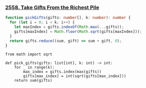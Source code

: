 ### [2558. Take Gifts From the Richest Pile](https://leetcode.com/problems/take-gifts-from-the-richest-pile)
```Typescript
function pickGifts(gifts: number[], k: number): number {
  for (let i = 0; i < k; i++) {
    let maxIndex = gifts.indexOf(Math.max(...gifts));
    gifts[maxIndex] = Math.floor(Math.sqrt(gifts[maxIndex]));
  }
  return gifts.reduce((sum, gift) => sum + gift, 0);
}
```
```Python3
from math import sqrt

def pick_gifts(gifts: list[int], k: int) -> int:
    for _ in range(k):
        max_index = gifts.index(max(gifts))
        gifts[max_index] = int(sqrt(gifts[max_index]))
    return sum(gifts)
```
